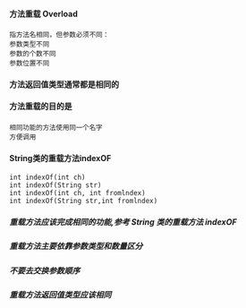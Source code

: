 
#### 方法重载 Overload
```
指方法名相同，但参数必须不同：
参数类型不同
参数的个数不同
参数位置不同
```
#### 方法返回值类型通常都是相同的

#### 方法重载的目的是
```
相同功能的方法使用同一个名字
方便调用
```
#### String类的重载方法indexOF
```
int indexOf(int ch)
int indexOf(String str)
int indexOf(int ch, int fromlndex)
int indexOf(String str,int fromlndex)
```
##### 重载方法应该完成相同的功能,参考 String 类的重载方法 indexOF

##### 重载方法主要依靠参数类型和数量区分

##### 不要去交换参数顺序

##### 重载方法返回值类型应该相同


```
